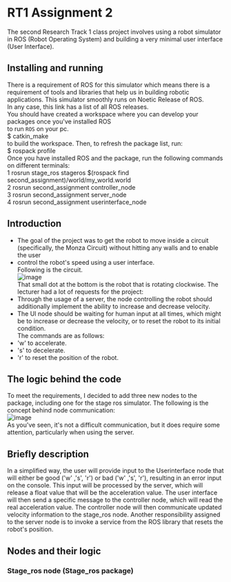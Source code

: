 # RT1 Assignment 2
The second Research Track 1 class project involves using a robot simulator in ROS (Robot Operating System) and building a very minimal user interface (User Interface).
## Installing and running
There is a requirement of ROS for this simulator which means there is a requirement of tools and libraries that help us in building robotic applications. This simulator smoothly runs on Noetic Release of ROS.<br />
In any case, this link has a list of all ROS releases.<br />
You should have created a workspace where you can develop your packages once you've installed ROS<br />
to run `ROS` on your pc.<br />
$ catkin_make<br />
to build the workspace. Then, to refresh the package list, run:<br />
$ rospack profile<br />
Once you have installed ROS and the package, run the following commands on different terminals:<br />
1 rosrun stage_ros stageros $(rospack find second_assignment)/world/my_world.world<br />
2 rosrun second_assignment controller_node<br />
3 rosrun second_assignment server_node<br />
4 rosrun second_assignment userinterface_node<br />
## Introduction
- The goal of the project was to get the robot to move inside a circuit (specifically, the Monza Circuit) without hitting any walls and to enable the user 
- control the robot's speed using a user interface.<br />
Following is the circuit. <br />
![image](https://user-images.githubusercontent.com/95746070/152133172-df0fcc6f-3949-43aa-9399-5e949c7125a3.png)<br />
That small dot at the bottom is the robot that is rotating clockwise. The lecturer had a lot of requests for the project:<br />
- Through the usage of a server, the node controlling the robot should additionally implement the ability to increase and decrease velocity.
- The Ul node should be waiting for human input at all times, which might be to increase or decrease the velocity, or to reset the robot to its initial condition.<br /> The commands are as follows:<br />
- 'w' to accelerate.
- 's' to decelerate.
- 'r' to reset the position of the robot.
## The logic behind the code
To meet the requirements, I decided to add three new nodes to the package, including one for the stage ros simulator. The following is the concept behind node communication:<br />
![image](https://user-images.githubusercontent.com/95746070/152137258-ebccd7b1-3b3a-4d85-8056-5aca66e3df77.png)<br />
As you've seen, it's not a difficult communication, but it does require some attention, particularly when using the server.<br />
## Briefly description
In a simplified way, the user will provide input to the Userinterface node that will either be good ('w' ,'s', 'r') or bad ('w' ,'s', 'r'), resulting in an error input on the console. This input will be processed by the server, which will release a float value that will be the acceleration value. The user interface will then send a specific message to the controller node, which will read the real acceleration value. The controller node will then communicate updated velocity information to the stage_ros node. Another responsibility assigned to the server node is to invoke a service from the ROS library that resets the robot's position.<br />
## Nodes and their logic
### Stage_ros node (Stage_ros package)

